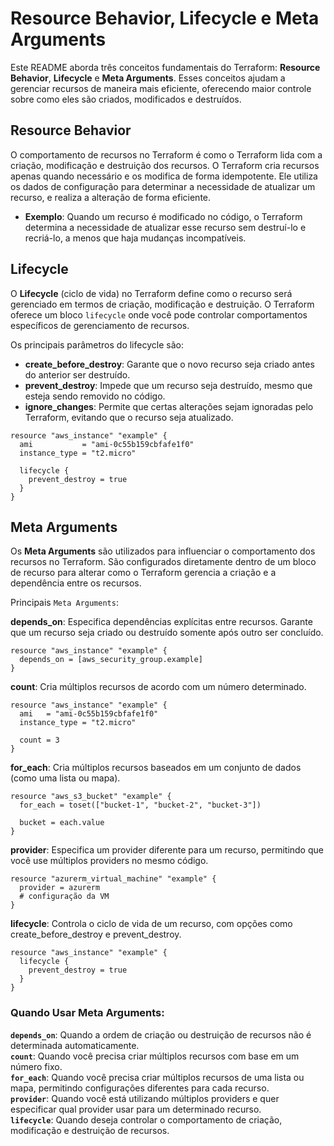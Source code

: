 # Resource Behavior, Lifecycle e Meta Arguments

Este README aborda três conceitos fundamentais do Terraform: **Resource Behavior**, **Lifecycle** e **Meta Arguments**. Esses conceitos ajudam a gerenciar recursos de maneira mais eficiente, oferecendo maior controle sobre como eles são criados, modificados e destruídos.

## Resource Behavior

O comportamento de recursos no Terraform é como o Terraform lida com a criação, modificação e destruição dos recursos. O Terraform cria recursos apenas quando necessário e os modifica de forma idempotente. Ele utiliza os dados de configuração para determinar a necessidade de atualizar um recurso, e realiza a alteração de forma eficiente.

- **Exemplo**: Quando um recurso é modificado no código, o Terraform determina a necessidade de atualizar esse recurso sem destruí-lo e recriá-lo, a menos que haja mudanças incompatíveis.

## Lifecycle

O **Lifecycle** (ciclo de vida) no Terraform define como o recurso será gerenciado em termos de criação, modificação e destruição. O Terraform oferece um bloco `lifecycle` onde você pode controlar comportamentos específicos de gerenciamento de recursos.

Os principais parâmetros do lifecycle são:

- **create_before_destroy**: Garante que o novo recurso seja criado antes do anterior ser destruído.
- **prevent_destroy**: Impede que um recurso seja destruído, mesmo que esteja sendo removido no código.
- **ignore_changes**: Permite que certas alterações sejam ignoradas pelo Terraform, evitando que o recurso seja atualizado.

```
resource "aws_instance" "example" {
  ami           = "ami-0c55b159cbfafe1f0"
  instance_type = "t2.micro"

  lifecycle {
    prevent_destroy = true
  }
}
```

## Meta Arguments

Os **Meta Arguments** são utilizados para influenciar o comportamento dos recursos no Terraform. São configurados diretamente dentro de um bloco de recurso para alterar como o Terraform gerencia a criação e a dependência entre os recursos.

Principais `Meta Arguments`:

**depends_on**: Especifica dependências explícitas entre recursos. Garante que um recurso seja criado ou destruído somente após outro ser concluído.

```
resource "aws_instance" "example" {
  depends_on = [aws_security_group.example]
}
```

**count**: Cria múltiplos recursos de acordo com um número determinado.

```
resource "aws_instance" "example" {
  ami   = "ami-0c55b159cbfafe1f0"
  instance_type = "t2.micro"

  count = 3
}
```

**for_each**: Cria múltiplos recursos baseados em um conjunto de dados (como uma lista ou mapa).

```
resource "aws_s3_bucket" "example" {
  for_each = toset(["bucket-1", "bucket-2", "bucket-3"])

  bucket = each.value
}
```

**provider**: Especifica um provider diferente para um recurso, permitindo que você use múltiplos providers no mesmo código.

```
resource "azurerm_virtual_machine" "example" {
  provider = azurerm
  # configuração da VM
}
```

**lifecycle**: Controla o ciclo de vida de um recurso, com opções como create_before_destroy e prevent_destroy.

```
resource "aws_instance" "example" {
  lifecycle {
    prevent_destroy = true
  }
}
```

### Quando Usar Meta Arguments:

**`depends_on`**: Quando a ordem de criação ou destruição de recursos não é determinada automaticamente.  
**`count`**: Quando você precisa criar múltiplos recursos com base em um número fixo.  
**`for_each`**: Quando você precisa criar múltiplos recursos de uma lista ou mapa, permitindo configurações diferentes para cada recurso.  
**`provider`**: Quando você está utilizando múltiplos providers e quer especificar qual provider usar para um determinado recurso.  
**`lifecycle`**: Quando deseja controlar o comportamento de criação, modificação e destruição de recursos.
